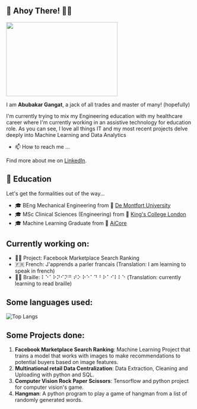 <!---
AbubakrG/AbubakrG is a ✨ special ✨ repository because its `README.md` (this file) appears on your GitHub profile.
You can click the Preview link to take a look at your changes.
--->

## 👋 Ahoy There! 💂‍♂️

<img src="https://media.tenor.com/5EHGfEEk9VYAAAAC/tmnt-michelangelo.gif"  width="300" height="200"/>

I am **Abubakar Gangat**, a jack of all trades and master of many! (hopefully)

I'm currently trying to mix my Engineering education with my healthcare career where I'm currently working in an assistive technology for education role. As you can see, I love all things IT and my most recent projects delve deeply into Machine Learning and Data Analytics

- 📫 How to reach me ...

Find more about me on [LinkedIn](https://www.linkedin.com/in/abubakargangat/).

## 🌱 Education
Let's get the formalities out of the way...

- 🎓 BEng Mechanical Engineering from 🏫 [De Montfort University](https://www.dmu.ac.uk/study/courses/undergraduate-courses/mechanical-engineering-beng-degree/mechanical-engineering-beng-degree.aspx )
- 🎓 MSc Clinical Sciences (Engineering) from 🏫 [King's College London](https://www.ipem.ac.uk/learn/postgraduate-degree-courses/king-s-college-london-msc-clinical-sciences-medical-engineering/)
- 🎓 Machine Learning Graduate from 🏫 [AiCore](https://www.theaicore.com)

## Currently working on:

- 🧑‍💻 Project: Facebook Marketplace Search Ranking
- 🇫🇷 French: J'apprends a parler francais (Translation: I am learning to speak in french)
- 👨‍🦯 Braille: ⠇⠑⠁⠗⠝⠊⠝⠛  ⠞⠕ ⠗⠑⠁⠙ ⠃⠗⠁⠊⠇⠇⠑ (Translation: currently learning to read braille)

## Some languages used:

![Top Langs](https://github-readme-stats.vercel.app/api/top-langs/?username=abubakrg&layout=donut-vertical)

## Some Projects done:

1. **Facebook Marketplace Search Ranking**: Machine Learning Project that trains a model that works with images to make recommendations to potential buyers based on image features.
2. **Multinational retail Data Centralization**: Data Extraction, Cleaning and Uploading with python and SQL.
3. **Computer Vision Rock Paper Scissors**: Tensorflow and python project for computer vision's game.
4. **Hangman**: A python program to play a game of hangman from a list of randomly generated words.


